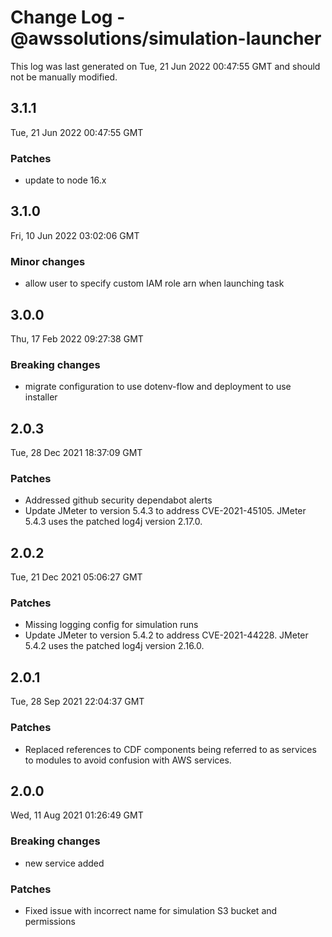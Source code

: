 # Change Log - @awssolutions/simulation-launcher

This log was last generated on Tue, 21 Jun 2022 00:47:55 GMT and should not be manually modified.

## 3.1.1

Tue, 21 Jun 2022 00:47:55 GMT

### Patches

- update to node 16.x

## 3.1.0

Fri, 10 Jun 2022 03:02:06 GMT

### Minor changes

- allow user to specify custom IAM role arn when launching task

## 3.0.0

Thu, 17 Feb 2022 09:27:38 GMT

### Breaking changes

- migrate configuration to use dotenv-flow and deployment to use installer

## 2.0.3

Tue, 28 Dec 2021 18:37:09 GMT

### Patches

- Addressed github security dependabot alerts
- Update JMeter to version 5.4.3 to address CVE-2021-45105. JMeter 5.4.3 uses the patched log4j version 2.17.0.

## 2.0.2

Tue, 21 Dec 2021 05:06:27 GMT

### Patches

- Missing logging config for simulation runs
- Update JMeter to version 5.4.2 to address CVE-2021-44228. JMeter 5.4.2 uses the patched log4j version 2.16.0.

## 2.0.1

Tue, 28 Sep 2021 22:04:37 GMT

### Patches

- Replaced references to CDF components being referred to as services to modules to avoid confusion with AWS services.

## 2.0.0

Wed, 11 Aug 2021 01:26:49 GMT

### Breaking changes

- new service added

### Patches

- Fixed issue with incorrect name for simulation S3 bucket and permissions
